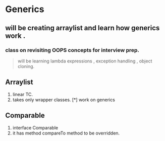 # Generics

## will be creating arraylist and learn how generics work .

### class on revisiting OOPS concepts for interview prep.

> will be learning lambda expressions , exception handling , object cloning.

## Arraylist

1. linear TC.
2. takes only wrapper classes.
   [*] work on generics

## Comparable

1. interface Comparable<Object>
2. it has method compareTo method to be overridden.
